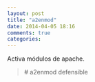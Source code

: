 ```yaml
---
layout: post
title: "a2enmod"
date: 2014-04-05 18:16
comments: true
categories: 
---
```

Activa módulos de apache.

>\# a2enmod defensible

